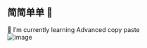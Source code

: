 ## 简简单单 👋
🌱 I’m currently learning Advanced copy paste
<br />
![image](https://github.com/wenxa007/wenxa007/assets/126782305/02011739-8217-4441-86ec-94f35b2e0e54)


<!--
**wenxa007/wenxa007** is a ✨ _special_ ✨ repository because its `README.md` (this file) appears on your GitHub profile.

Here are some ideas to get you started:

- 🔭 I’m currently working on ...
- 🌱 I’m currently learning ...
- 👯 I’m looking to collaborate on ...
- 🤔 I’m looking for help with ...
- 💬 Ask me about ...
- 📫 How to reach me: ...
- 😄 Pronouns: ...
- ⚡ Fun fact: ...
-->
